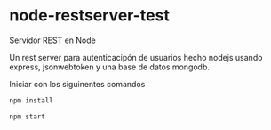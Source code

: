 # node-restserver-test
Servidor REST en Node

Un rest server para autenticacipón de usuarios hecho nodejs usando express, jsonwebtoken y una base de datos mongodb.

Iniciar con los siguinentes comandos

```bash
npm install

npm start
```
